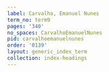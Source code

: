 ```yaml
---
label: Carvalho, Emanuel Nunes
term_no: term9
pages: '340'
no_spaces: CarvalhoEmanuelNunes
pid: carvalhoemanuelnunes
order: '0139'
layout: generic_index_term
collection: index-headings
---
```

